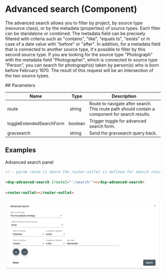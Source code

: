 # Advanced search (Component)

The advanced search allows you to filter by project, by source type (resource class), or by the metadata (properties) of source types. Each filter can be standalone or combined. The metadata field can be precisely filtered with criteria such as "contains", "like", "equals to", "exists" or in case of a date value with "before" or "after". In addition, for a metadata field that is connected to another source type, it's possible to filter by this second source type. If you are looking for the source type "Photograph" with the metadata field "Photographer", which is connected to source type "Person", you can search for photograph(s) taken by person(s) who is born before February 1970. The result of this request will be an intersection of the two source types.

## Parameters

Name | Type | Description
 --- | --- | ---
route | string | Route to navigate after search. This route path should contain a component for search results.
toggleExtendedSearchForm | boolean | Trigger toggle for advanced search form.
gravsearch | string | Send the gravsearch query back.

## Examples

Advanced search panel

 ```html
 <!-- param route is where the router-outlet is defined for search results -->

<dsp-advanced-search [route]="'/search'"></dsp-advanced-search>

 <router-outlet></router-outlet>
 ```

![Advanced search panel with a search example](../../assets/images/advanced-search.png)
